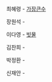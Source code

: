 최혜령 - [가장큰수](https://school.programmers.co.kr/learn/courses/30/lessons/42746?language=python3)

장원석 - 

이다영 - [빗물](https://www.acmicpc.net/problem/14719)

김찬희 - 

박정환 - 

신재안 - 
